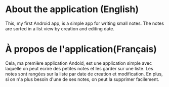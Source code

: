 # About the application (English)
This, my first Android app, is a simple app for writing small notes. The notes are sorted in a list view by creation and editing date.
# À propos de l'application(Français)
Cela, ma première application Andoid, est une application simple avec laquelle on peut ecrire des petites notes et les garder sur une liste. 
Les notes sont rangées sur la liste par date de creation et modification. En plus, si on n'a plus besoin d'une de ses notes, on peut la supprimer facilement.
